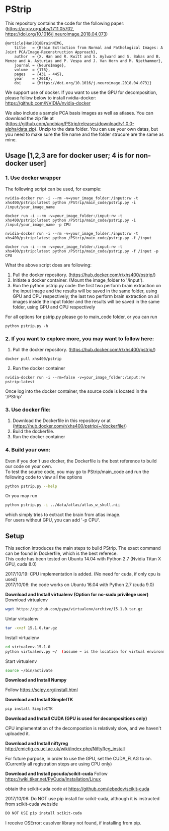 # PStrip
This repository contains the code for the following paper: (https://arxiv.org/abs/1711.05702, https://doi.org/10.1016/j.neuroimage.2018.04.073)
```
@article{Han2018BrainNIMG,
    title   = {Brain Extraction from Normal and Pathological Images: A Joint PCA/Image-Reconstruction Approach},
    author  = {X. Han and R. Kwitt and S. Aylward and S. Bakas and B. Menze and A. Asturias and P. Vespa and J. Van Horn and M. Niethammer},
    journal = {NeuroImage},
    volume  = {176},
    pages   = {431 - 445},
    year    = {2018},
    doi     = {https://doi.org/10.1016/j.neuroimage.2018.04.073}}
```
We support use of docker. If you want to use the GPU for decomposition, please follow below to install nvidia-docker: https://github.com/NVIDIA/nvidia-docker  

We also include a sample PCA basis images as well as atlases. You can download the zip file at (https://github.com/uncbiag/PStrip/releases/download/v1.0.0-alpha/data.zip). Unzip to the data folder. You can use your own datas, but you need to make sure the file name and the folder strucure are the same as mine.

## Usage [1,2,3 are for docker user; 4 is for non-docker user]
### 1. Use docker wrapper
The following script can be used, for example:
```
nvidia-docker run -i --rm -v=your_image_folder:/input:rw -t xhs400/pstrip:latest python /PStrip/main_code/pstrip.py -i /input/your_image_name
```
```
docker run -i --rm -v=your_image_folder:/input:rw -t xhs400/pstrip:latest python /PStrip/main_code/pstrip.py -i /input/your_image_name -p CPU
```
```
nvidia-docker run -i --rm -v=your_image_folder:/input:rw -t xhs400/pstrip:latest python /PStrip/main_code/pstrip.py -f /input
```
```
docker run -i --rm -v=your_image_folder:/input:rw -t xhs400/pstrip:latest python /PStrip/main_code/pstrip.py -f /input -p CPU
```
What the above script does are following:  
1. Pull the docker repository. (https://hub.docker.com/r/xhs400/pstrip/)  
2. Initiate a docker container. (Mount the image\_folder to '/input').
3. Run the python pstrip.py code: the first two perform brain extraction on the input image and the results will be saved in the same folder, using GPU and CPU respectively; the last two perform brain extraction on all images inside the input folder and the results will be saved in the same folder, using GPU and CPU respectively

For all options for pstrip.py please go to main\_code folder, or you can run   
```
python pstrip.py -h
```
### 2. If you want to explore more, you may want to follow here: 
1. Pull the docker repository. (https://hub.docker.com/r/xhs400/pstrip/)
```
docker pull xhs400/pstrip
```
2. Run the docker container
```
nvidia-docker run -i --rm=false -v=your_image_folder:/input:rw pstrip:latest
```
Once log into the docker container, the source code is located in the '/PStrip'   

### 3. Use docker file: 
1. Download the Dockerfile in this repository or at (https://hub.docker.com/r/xhs400/pstrip/~/dockerfile/)  
2. Build the dockerfile.
3. Run the docker container

### 4. Build your own:
Even if you don't use docker, the Dockerfile is the best reference to build our code on your own.  
To test the source code, you may go to PStrip/main\_code and run the following code to view all the options
```bash
python pstrip.py --help
```  
Or you may run   
```bash
python pstrip.py -i ../data/atlas/atlas_w_skull.nii  
```
which simply tries to extract the brain from atlas image.  
For users without GPU, you can add '-p CPU'.



## Setup 
This section introduces the main steps to build PStrip. The exact command can be found in Dockerfile, which is the best referece.  
This code has been tested on Ubuntu 14.04 with Python 2.7 (Nvidia Titan X GPU, cuda 8.0)

2017/10/19: CPU implementation is added. (No need for cuda, if only cpu is used)  
2017/10/06: the code works on Ubuntu 16.04 with Python 2.7 (cuda 9.0)

**Download and Install virtualenv (Option for no-sudo privilege user)**
Download virtualenv
```bash
wget https://github.com/pypa/virtualenv/archive/15.1.0.tar.gz
```
Untar virtualenv
```bash
tar -xvzf 15.1.0.tar.gz
```
Install virtualenv
```bash
cd virtualenv-15.1.0
python virtualenv.py ~/  (assume ~ is the location for virtual environment)
```
Start virtualenv
```bash
source ~/bin/activate
```
**Download and Install Numpy**

Follow https://scipy.org/install.html

**Download and Install SimpleITK**
```bash
pip install SimpleITK
```
**Download and Install CUDA (GPU is used for decompositions only)**

CPU implementation of the decompostion is relatively slow, and we haven't uploaded it.

**Download and Install niftyreg**
http://cmictig.cs.ucl.ac.uk/wiki/index.php/NiftyReg_install

For future purpose, in order to use the GPU, set the CUDA_FLAG to on. (Currently all registration steps are using CPU only)

**Download and Install pycuda/scikit-cuda**
Follow https://wiki.tiker.net/PyCuda/Installation/Linux

obtain the scikit-cuda code at https://github.com/lebedov/scikit-cuda

2017/10/06: Do NOT use pip install for scikit-cuda, although it is instructed from scikit-cuda webside
```bash
DO NOT USE pip install scikit-cuda
```
I receive OSError: cusolver library not found, if installing from pip.
